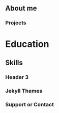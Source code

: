 ## About me



### Projects



# Education
## Skills
### Header 3





### Jekyll Themes


### Support or Contact

